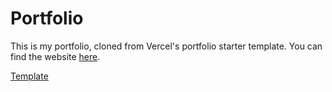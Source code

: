 # Portfolio

This is my portfolio, cloned from Vercel's portfolio starter template. You can find the website [here](https://eduardtanase.vercel.app/).

[Template](https://vercel.com/templates/next.js/portfolio-starter-kit)